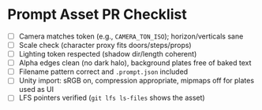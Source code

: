 # Prompt Asset PR Checklist

- [ ] Camera matches token (e.g., `CAMERA_TON_ISO`); horizon/verticals sane
- [ ] Scale check (character proxy fits doors/steps/props)
- [ ] Lighting token respected (shadow dir/length coherent)
- [ ] Alpha edges clean (no dark halo), background plates free of baked text
- [ ] Filename pattern correct and `.prompt.json` included
- [ ] Unity import: sRGB on, compression appropriate, mipmaps off for plates used as UI
- [ ] LFS pointers verified (`git lfs ls-files` shows the asset)
